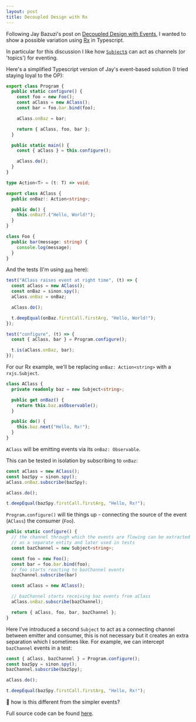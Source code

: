 ```yaml
---
layout: post
title: Decoupled Design with Rx
---
```


Following Jay Bazuzi's post on [Decoupled Design with Events](https://jay.bazuzi.com/Decoupled-Design/), I wanted to show a possible variation using [Rx](https://reactivex.io/) in Typescript.

In particular for this discussion I like how [`Subject`s](https://reactivex.io/documentation/subject.html) can act as channels (or 'topics') for eventing.

Here's a simplified Typescript version of Jay's event-based solution (I tried staying loyal to the OP):

```ts
export class Program {
  public static configure() {
    const foo = new Foo();
    const aClass = new AClass();
    const bar = foo.bar.bind(foo);

    aClass.onBaz = bar;

    return { aClass, foo, bar };
  }

  public static main() {
    const { aClass } = this.configure();

    aClass.do();
  }
}

type Action<T> = (t: T) => void;

export class AClass {
  public onBaz!: Action<string>;

  public do() {
    this.onBaz?.("Hello, World!");
  }
}

class Foo {
  public bar(message: string) {
    console.log(message);
  }
}
```

And the tests (I'm using [`ava`](https://github.com/avajs/ava) here):

```ts
test("AClass raises event at right time", (t) => {
  const aClass = new AClass();
  const onBaz = sinon.spy();
  aClass.onBaz = onBaz;

  aClass.do();

  t.deepEqual(onBaz.firstCall.firstArg, "Hello, World!");
});

test("configure", (t) => {
  const { aClass, bar } = Program.configure();

  t.is(aClass.onBaz, bar);
});
```

For our Rx example, we'll be replacing `onBaz: Action<string>` with a `rxjs.Subject`.

```ts
class AClass {
  private readonly baz = new Subject<string>;

  public get onBaz() {
    return this.baz.asObservable();
  }

  public do() {
    this.baz.next("Hello, Rx!");
  }
}
```

`AClass` will be emitting events via its `onBaz: Observable`.

This can be tested in isolation by subscribing to `onBaz`:

```ts
const aClass = new AClass();
const bazSpy = sinon.spy();
aClass.onBaz.subscribe(bazSpy);

aClass.do();

t.deepEqual(bazSpy.firstCall.firstArg, "Hello, Rx!");
```

`Program.configure()` will tie things up - connecting the source of the event (`AClass`) the consumer (`Foo`).

```ts
public static configure() {
  // the channel through which the events are flowing can be extracted
  // as a separate entity and later used in tests
  const bazChannel = new Subject<string>;

  const foo = new Foo();
  const bar = foo.bar.bind(foo);
  // foo starts reacting to bazChannel events
  bazChannel.subscribe(bar)

  const aClass = new AClass();

  // bazChannel starts receiving baz events from aClass
  aClass.onBaz.subscribe(bazChannel);

  return { aClass, foo, bar, bazChannel };
}
```

Here I've introduced a second `Subject` to act as a connecting channel between emitter and consumer, this is not necessary but it creates an extra separation which I sometimes like. For example, we can intercept `bazChannel` events in a test:

```ts
const { aClass, bazChannel } = Program.configure();
const bazSpy = sinon.spy();
bazChannel.subscribe(bazSpy);

aClass.do();

t.deepEqual(bazSpy.firstCall.firstArg, "Hello, Rx!");
```

🤔 how is this different from the simpler events?

Full source code can be found [here](https://github.com/nitsanavni/katas/tree/main/jayb-decoupled-design-with-events).
